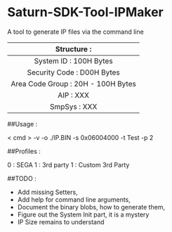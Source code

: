 # Saturn-SDK-Tool-IPMaker
A
tool to generate IP files via the command line

|            Structure :             |
|:----------------------------------:|
|       System ID : 100H Bytes       |
|     Security Code : D00H Bytes     |
| Area Code Group : 20H - 100H Bytes |
|             AIP : XXX              |
|            SmpSys : XXX            |


##Usage : 

< cmd > -v -o ./IP.BIN -s 0x06004000 -t Test -p 2

##Profiles :

0 : SEGA
1 : 3rd party
1 : Custom 3rd Party

##TODO :

* Add missing Setters,
* Add help for command line arguments,
* Document the binary blobs, how to generate them,
* Figure out the System Init part, it is a mystery
* IP Size remains to understand

